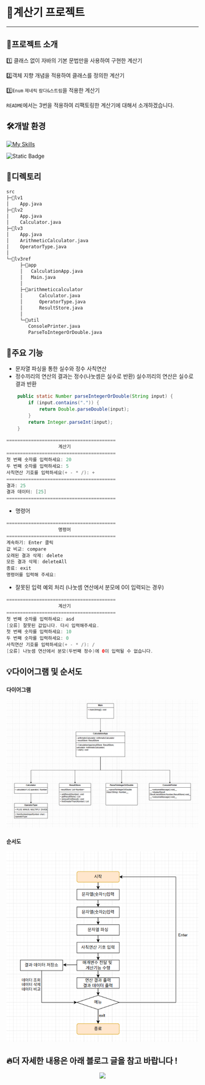 # 📌계산기 프로젝트
___

## 📘프로젝트 소개
1️⃣ 클래스 없이 자바의 기본 문법만을 사용하여 구현한 계산기

2️⃣객체 지향 개념을 적용하여 클래스를 정의한 계산기

3️⃣`Enum` `제네릭` `람다&스트림`을 적용한 계산기  

`README`에서는 3번을 적용하여 리팩토링한 계산기에 대해서 소개하겠습니다.

## 🛠️개발 환경
[![My Skills](https://skillicons.dev/icons?i=idea,java,github,git)](https://skillicons.dev)

![Static Badge](https://img.shields.io/badge/JDK-17.0.14-blue)


## 📂디렉토리
```b
src
├─📁lv1
│    App.java
├─📁lv2
│    App.java
│    Calculator.java
├─📁lv3
│    App.java
│    ArithmeticCalculator.java
│    OperatorType.java
│ 
└─📁lv3ref
     ├─📁app
     │   CalculationApp.java
     │   Main.java
     │
     ├─📁arithmeticcalculator
     │      Calculator.java
     │      OperatorType.java
     │      ResultStore.java
     │
     └─📁util
        ConsolePrinter.java
        ParseToIntegerOrDouble.java
```

## 🚀주요 기능

- 문자열 파싱을 통한 실수와 정수 사칙연산
- 정수끼리의 연산의 결과는 정수(나눗셈은 실수로 반환) 실수끼리의 연산은 실수로 결과 반환
```java
    public static Number parseIntegerOrDouble(String input) {
        if (input.contains(".")) {
            return Double.parseDouble(input);
        }
        return Integer.parseInt(input);
    }
```
```java
========================================
                   계산기                  
========================================
첫 번째 숫자를 입력하세요: 20
두 번째 숫자를 입력하세요: 5
사칙연산 기호를 입력하세요(+ - * /): +
========================================
결과: 25
결과 데이터: [25]
========================================
```
- 명령어
```java
========================================
                   명령어                  
========================================
계속하기: Enter 클릭
값 비교: compare 
오래된 결과 삭제: delete 
모든 결과 삭제: deleteAll 
종료: exit 
명령어를 입력해 주세요: 
```
- 잘못된 입력 예외 처리 (나눗셈 연산에서 분모에 0이 입력되는 경우)
```java
========================================
                   계산기                  
========================================
첫 번째 숫자를 입력하세요: asd
[오류] 잘못된 값입니다. 다시 입력해주세요.
첫 번째 숫자를 입력하세요: 10
두 번째 숫자를 입력하세요: 0
사칙연산 기호를 입력하세요(+ - * /): /
[오류] 나눗셈 연산에서 분모(두번째 정수)에 0이 입력될 수 없습니다.
```

## 💡다이어그램 및 순서도
### `다이어그램`
![CalculatorDiagram](image/CalculatorDiagram.png)
### `순서도`
![FlowChart](image/FlowChart.png)

## 🔥더 자세한 내용은 아래 블로그 글을 참고 바랍니다 !

<div align="center">
<a href="https://siwon0726.tistory.com/74"><img src="https://img.shields.io/badge/Tistory%20계산기%20프로젝트-F16521?style=for-the-badge&logo=tistory&logoColor=white"/></a>
</div>